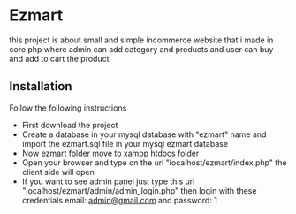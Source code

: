 # Ezmart
this project is about small and simple incommerce website that i made in core php where admin can add category and products and user can buy and add to cart the product

## Installation
  Follow the following instructions
  * First download the project
  * Create a database in your mysql database with "ezmart" name and import the ezmart.sql file in your mysql ezmart database
  * Now ezmart folder move to xampp htdocs folder
  * Open your browser and type on the url "localhost/ezmart/index.php" the client side will open
  * If you want to see admin panel just type this url "localhost/ezmart/admin/admin_login.php" then login with these credentials email: admin@gmail.com and password: 1
